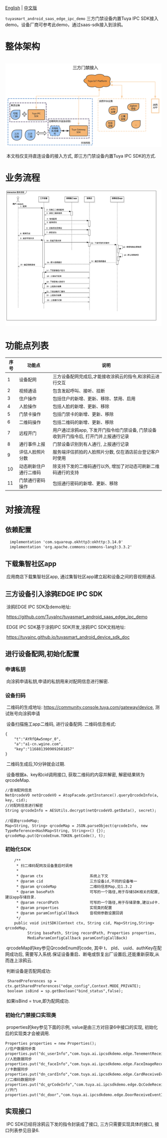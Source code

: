 [English](README.md) | [中文版](README_zh.md)

`tuyasmart_android_saas_edge_ipc_demo`
三方门禁设备内置Tuya IPC SDK接入demo。设备厂商可参考此demo，通过saas-sdk接入到涂鸦。



# 整体架构

​           ![整体流程](./app/document/picture/云可视对讲架构.png)

​      本文档仅支持直连设备的接入方式, 即三方门禁设备内置Tuya IPC SDK的方式.



# 业务流程

![整体流程](./app/document/picture/云可视对讲整体流程.jpg)

# 功能点列表

| 序号 | 功能点      | 说明                   |
| ---- | ------------ | --------------------------- |
| 1    | 设备配网 | 三方设备配网完成后,才能接收涂鸦云的指令,和涂鸦云进行交互 |
| 2    | 视频通话 | 包含发起呼叫、接听、挂断 |
| 3    | 住户操作 | 包括住户的新增、更新、移除、禁用、启用 |
| 4 | 人脸操作 | 包括人脸的新增、更新、移除 |
| 5 | 门禁卡操作 | 包括门禁卡的新增、更新、移除 |
| 6 | 二维码操作 | 包括二维码的新增、更新、移除 |
| 7 | 远程开门 | 用户通过涂鸦app, 下发开门指令给门禁设备, 门禁设备收到开门指令后, 打开门并上报通行记录 |
| 8 | 通行事件上报 | 门禁设备识别到有人通行, 上报通行记录 |
| 9 | 评估人脸照片分数 | 服务端评估抓拍的人脸照片分数, 仅在酒店前台登记客户时使用 |
| 10 | 动态刷新住户通行二维码 | 除支持下发的二维码通行以外, 增加了对动态可刷新二维码通行的支持 |
| 11 | 门禁通行密码操作 | 包括通行密码的新增、更新、移除 |



#  对接流程

   ## 依赖配置
```
  implementation 'com.squareup.okhttp3:okhttp:3.14.0'
  implementation 'org.apache.commons:commons-lang3:3.3.2'
```

   ## 下载集智社区app

​            应用商店下载集智社区app, 通过集智社区app建立起和设备之间的音视频通话.

 ## 三方设备引入涂鸦EDGE IPC SDK

​            涂鸦EDGE IPC SDK及demo地址:

​                      https://github.com/TuyaInc/tuyasmart_android_saas_edge_ipc_demo

​            EDGE IPC SDK基于涂鸦IPC SDK开发,涂鸦IPC SDK文档地址:

​                       https://tuyainc.github.io/tuyasmart_android_device_sdk_doc


##  进行设备配网,初始化配置

### 申请私钥

​                向涂鸦申请私钥,申请的私钥用来对配网信息进行解密.

### 设备扫码

​        二维码的生成地址: https://community.console.tuya.com/gateway/device, 测试账号向涂鸦申请

​         设备扫描施工app二维码, 进行设备配网. 二维码信息格式:

```
{
    "t":"AYRfQAw5nmpr_0",
    "a":"a1-cn.wgine.com",
    "key":"1168813909092601857"
}
```

​        二维码生成后,10分钟就会过期.

​        设备根据a、key和cid调用接口, 获取二维码的内容并解密, 解密结果转为qrcodeMap.

```
//查询配网信息
NetQrcodeVO netQrcodeVO = AtopFacade.getInstance().queryQrcodeInfo(a, key, cid);
//对配网信息进行解密
String qrcodeInfo = AESUtils.decrypt(netQrcodeVO.getData(), secret);

//组装qrcodeMap;
Map<String, String> qrcodeMap = JSON.parseObject(qrcodeInfo, new TypeReference<HashMap<String, String>>() {});
qrcodeMap.put(QrcodeEnum.TOKEN.getCode(), t);
```



###  初始化SDK

```
    /**
     * 扫二维码配网及设备重启时调用
     *
     * @param ctx                     系统上下文
     * @param cid                     三方设备id,不同的设备唯一
     * @param qrcodeMap               二维码信息Map,见1.3.2
     * @param basePath                可写的一个路径,用于存储SDK相关的配置,建议app存储目录.
     * @param recordPath              可写的一个路径,用于存储录像,建议sd卡.
     * @param properties              实现类的配置
     * @param paramConfigCallBack     音视频参数设置回调
     */
    public void initSDK(Context ctx, String cid, Map<String,String> qrcodeMap,
          String basePath, String recordPath, Properties properties,
          MediaParamConfigCallback paramConfigCallBack)

```
​       qrcodeMap的key参见QrcodeEnum的code,  其中 t、 pId、 uuid、authKey在配网成功后, 需要写入系统.保证设备重启、断电或恢复出厂设置后,还能重新获取,从而连上涂鸦云.

​      判断设备是否配网成功:

```
 SharedPreferences sp = ctx.getSharedPreferences("edge_config",Context.MODE_PRIVATE);
 boolean isBind = sp.getBoolean("bind_status",false);
```

​      如果isBind = true,即为配网成功.

### 初始化门禁接口实现类

​         properties的key参见下面的示例, value是由三方对目录6中接口的实现, 初始化后的实现类才会被调用.

```
Properties properties = new Properties();
//住户数据同步类
properties.put("dc_userInfo","com.tuya.ai.ipcsdkdemo.edge.TenementReceiveEventImpl");
//人脸数据同步
properties.put("dc_faceInfo","com.tuya.ai.ipcsdkdemo.edge.FaceImageReceiveEventImpl");
//卡数据同步
properties.put("dn_cardInfo","com.tuya.ai.ipcsdkdemo.edge.CardReceiveEventImpl");
//二维码数据同步
properties.put("dc_qrCodeInfo","com.tuya.ai.ipcsdkdemo.edge.QcCodeReceiveEventImpl");
//开门
properties.put("dc_door","com.tuya.ai.ipcsdkdemo.edge.DoorReceiveEventImpl");
```

##  实现接口

​            IPC SDK已经将涂鸦云下发的指令封装成了接口, 三方只需要实现具体的接口, 接口列表参见目录6.

